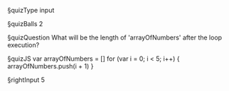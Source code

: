 §quizType
input

§quizBalls
2


§quizQuestion
What will be the length of 'arrayOfNumbers' after the loop execution?


§quizJS
var arrayOfNumbers = []
for (var i = 0; i < 5; i++) {
  arrayOfNumbers.push(i + 1)
}


§rightInput
5

